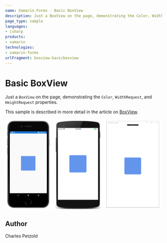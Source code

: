 ```yaml
---
name: Xamarin.Forms - Basic BoxView
description: Just a BoxView on the page, demonstrating the Color, WidthRequest, and HeightRequest properties. This sample is described in more detail in the...
page_type: sample
languages:
- csharp
products:
- xamarin
technologies:
- xamarin-forms
urlFragment: boxview-basicboxview
---
```

# Basic BoxView

Just a `BoxView` on the page, demonstrating the `Color`, `WidthRequest`, and `HeightRequest` properties.

This sample is described in more detail in the article on [BoxView](/guides/xamarin-forms/user-interface/boxview/).

![Basic BoxView application screenshot](Screenshots/01Triple.png "Basic BoxView application screenshot")

## Author

Charles Petzold
